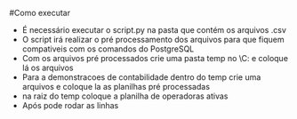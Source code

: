 #Como executar

- É necessário executar o script.py na pasta que contém os arquivos .csv
- O script irá realizar o pré processamento dos arquivos para que fiquem compativeis com os comandos do PostgreSQL
- Com os arquivos pré processados crie uma pasta temp no \C: e coloque lá os arquivos
- Para a demonstracoes de contabilidade dentro do temp crie uma arquivos e coloque la as planilhas pré processadas
- na raiz do temp coloque a planilha de operadoras ativas
- Após pode rodar as linhas 